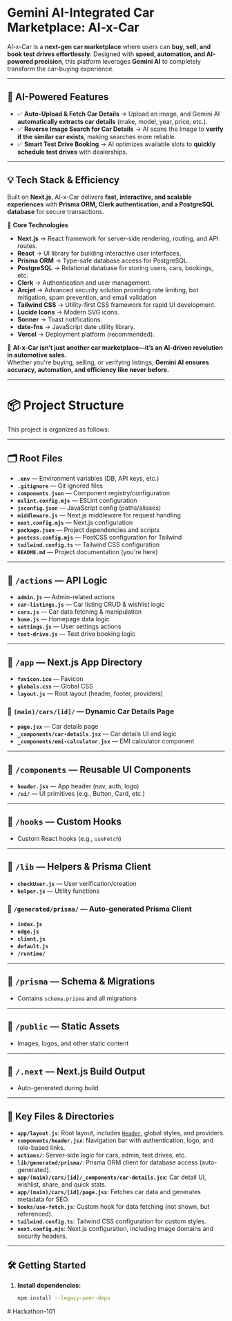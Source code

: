 # Gemini AI-Integrated Car Marketplace: AI-x-Car  

AI-x-Car is a **next-gen car marketplace** where users can **buy, sell, and book test drives effortlessly**. Designed with **speed, automation, and AI-powered precision**, this platform leverages **Gemini AI** to completely transform the car-buying experience.  

---

## 🔹 AI-Powered Features  

- ✅ **Auto-Upload & Fetch Car Details** → Upload an image, and Gemini AI **automatically extracts car details** (make, model, year, price, etc.).  
- ✅ **Reverse Image Search for Car Details** → AI scans the Image to **verify if the similar car exists**, making searches more reliable.  
- ✅ **Smart Test Drive Booking** → AI optimizes available slots to **quickly schedule test drives** with dealerships.

---

## 💡 Tech Stack & Efficiency  

Built on **Next.js**, AI-x-Car delivers **fast, interactive, and scalable experiences** with **Prisma ORM, Clerk authentication, and a PostgreSQL database** for secure transactions.  

🔹 **Core Technologies**  
- **Next.js** → React framework for server-side rendering, routing, and API routes.  
- **React** → UI library for building interactive user interfaces.  
- **Prisma ORM** → Type-safe database access for PostgreSQL.  
- **PostgreSQL** → Relational database for storing users, cars, bookings, etc.  
- **Clerk** → Authentication and user management.  
- **Arcjet** → Advanced security solution providing rate limiting, bot mitigation, spam prevention, and email validation 
- **Tailwind CSS** → Utility-first CSS framework for rapid UI development.  
- **Lucide Icons** → Modern SVG icons.  
- **Sonner** → Toast notifications.  
- **date-fns** → JavaScript date utility library.  
- **Vercel** → Deployment platform (recommended).  

🚀 **AI-x-Car isn’t just another car marketplace—it’s an AI-driven revolution in automotive sales.**  
Whether you're buying, selling, or verifying listings, **Gemini AI ensures accuracy, automation, and efficiency like never before.**  

---


# 📦 Project Structure

This project is organized as follows:

---

## 🗂️ Root Files

- **`.env`** — Environment variables (DB, API keys, etc.)  
- **`.gitignore`** — Git ignored files  
- **`components.json`** — Component registry/configuration  
- **`eslint.config.mjs`** — ESLint configuration  
- **`jsconfig.json`** — JavaScript config (paths/aliases)  
- **`middleware.js`** — Next.js middleware for request handling  
- **`next.config.mjs`** — Next.js configuration  
- **`package.json`** — Project dependencies and scripts  
- **`postcss.config.mjs`** — PostCSS configuration for Tailwind  
- **`tailwind.config.ts`** — Tailwind CSS configuration  
- **`README.md`** — Project documentation (you're here)  

---

## 📁 `/actions` — API Logic

- **`admin.js`** — Admin-related actions  
- **`car-listings.js`** — Car listing CRUD & wishlist logic  
- **`cars.js`** — Car data fetching & manipulation  
- **`home.js`** — Homepage data logic  
- **`settings.js`** — User settings actions  
- **`test-drive.js`** — Test drive booking logic  

---

## 📁 `/app` — Next.js App Directory

- **`favicon.ico`** — Favicon  
- **`globals.css`** — Global CSS  
- **`layout.js`** — Root layout (header, footer, providers)  

### 📁 `(main)/cars/[id]/` — Dynamic Car Details Page

- **`page.jsx`** — Car details page  
- **`_components/car-details.jsx`** — Car details UI and logic  
- **`_components/emi-calculator.jsx`** — EMI calculator component  

---

## 📁 `/components` — Reusable UI Components

- **`header.jsx`** — App header (nav, auth, logo)  
- **`/ui/`** — UI primitives (e.g., Button, Card, etc.)

---

## 📁 `/hooks` — Custom Hooks

- Custom React hooks (e.g., `useFetch`)

---

## 📁 `/lib` — Helpers & Prisma Client

- **`checkUser.js`** — User verification/creation  
- **`helper.js`** — Utility functions  

### 📁 `/generated/prisma/` — Auto-generated Prisma Client

- **`index.js`**  
- **`edge.js`**  
- **`client.js`**  
- **`default.js`**  
- **`/runtime/`**

---

## 📁 `/prisma` — Schema & Migrations

- Contains `schema.prisma` and all migrations

---

## 📁 `/public` — Static Assets

- Images, logos, and other static content

---

## 📁 `/.next` — Next.js Build Output

- Auto-generated during build


---

## 📝 Key Files & Directories

- **`app/layout.js`**: Root layout, includes [`Header`](components/header.jsx), global styles, and providers.
- **`components/header.jsx`**: Navigation bar with authentication, logo, and role-based links.
- **`actions/`**: Server-side logic for cars, admin, test drives, etc.
- **`lib/generated/prisma/`**: Prisma ORM client for database access (auto-generated).
- **`app/(main)/cars/[id]/_components/car-details.jsx`**: Car detail UI, wishlist, share, and quick stats.
- **`app/(main)/cars/[id]/page.jsx`**: Fetches car data and generates metadata for SEO.
- **`hooks/use-fetch.js`**: Custom hook for data fetching (not shown, but referenced).
- **`tailwind.config.ts`**: Tailwind CSS configuration for custom styles.
- **`next.config.mjs`**: Next.js configuration, including image domains and security headers.

---

## 🛠️ Getting Started

1. **Install dependencies:**
   ```sh
   npm install --legacy-peer-deps

   ```
#   H a c k a t h o n - 1 0 1  
 
